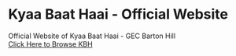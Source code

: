 <h1>Kyaa Baat Haai - Official Website</h1>
Official Website of Kyaa Baat Haai - GEC Barton Hill<br>
<a href="https://kyaabaathaai.live/">Click Here to Browse KBH</a>
